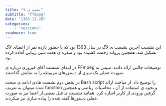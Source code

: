```yaml
---
title: "نشست ی ۹"
subtitle: "ffmpeg"
date: "1393-12-20"
categories:
    - "sessions"
readmore: true
---
```

این نشست آخرین نشست ی لاگ در سال 1393 بود که با حضور یازده نفر از اعضای لاگ تشکیل شد. همچنین پروانه زحمت کشیده بود و سفره ی هفت سین زیبایی آماده کرده بود.

در ابتدای نشست آقای فیروزی درباره ی FFmpeg توضیحات جالبی ارائه دادند. سپس به صورت عملی یک سری از دستورهای مربوطه را به نمایش گذاشتند. <!--فایل ارائه ی آقای فیروزی را میتوانید از [اینجا](https://shirazlug.ir/wp-content/uploads/2015/03/FFmpeg.odp) دانلود کنید.-->

در بخش دوم نشست هادی ادامه ی مبحث Bash script را توضیح داد. از مباحث ارائه شده میتوان به تعریف function و نحوه ی استفاده از آن ، محاسبات ریاضی و همچنین گرفتن ورودی از کاربر اشاره کرد. همانند نشست ی قبل بعضی از اعضا نیز به صورت عملی دستورها گفته شده را پیاده سازی نیز میکردند.

<!-- FIXME Missing pictures
[![](/img/6e43d694-fdbb-11e6-86dd-a088b4d860141488289213.2030447.jpg)](/img/6e43d694-fdbb-11e6-86dd-a088b4d860141488289213.2030447.jpg)

     آخرین نشست ی شیرازلاگ در سال 93

[![](/img/6e43d900-fdbb-11e6-86dd-a088b4d860141488289213.2030914.jpg)](/img/6e43d900-fdbb-11e6-86dd-a088b4d860141488289213.2030914.jpg)

     سفره هفت سین

[![](/img/6e43da86-fdbb-11e6-86dd-a088b4d860141488289213.203128.jpg)](/img/6e43da86-fdbb-11e6-86dd-a088b4d860141488289213.203128.jpg)

     لوگوی شیرازلاگ


[![](/img/6e43dbe4-fdbb-11e6-86dd-a088b4d860141488289213.2031624.jpg)](/img/6e43dbe4-fdbb-11e6-86dd-a088b4d860141488289213.2031624.jpg)

[![](/img/6e43dd42-fdbb-11e6-86dd-a088b4d860141488289213.2031968.jpg)](/img/6e43dd42-fdbb-11e6-86dd-a088b4d860141488289213.2031968.jpg)
-->
